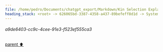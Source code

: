 ```yaml
---
file: /home/pedro/Documents/chatgpt_export/Markdown/Kin Selection Explanation.md
heading_stack: <root> -> 626065bd-3387-4358-a437-89befeff8d1d -> System -> 6f9d286c-a866-45f0-8fd8-7ab2518e3885 -> System -> aaa20b92-f336-4338-b049-3e13db30b4dd -> User -> a799e032-fdea-400d-bbad-667966560e4e -> Assistant -> aaa2e179-42d0-42d7-9c79-d139f60e15d1 -> User -> 5461ba67-20bc-4771-9432-6a7a60f15081 -> Assistant -> Social Insects -> Mammals -> Birds -> Humans -> aaa2337b-6980-4fde-9c9e-4ce950c350c8 -> User -> cbf4ab73-2fe6-4549-b4ec-1cfc73b0d507 -> Assistant -> aaa2f50c-7550-477e-9870-41639e0d0330 -> User -> 21472bc0-dfc2-4dd6-b2bb-a5c5a671b62f -> Assistant -> aaa2700f-4647-4f9f-9c3e-f98a4417e9cb -> User -> 51db2948-4764-42ed-9cc0-8a1b5756ca20 -> Assistant -> aaa2f78a-5779-46a2-a466-43925fa89006 -> User -> 1e0538b8-c177-48e1-9567-1a5c8388f1ba -> Assistant -> aaa273ae-acb1-42e3-84ef-4e40505b92da -> User -> 70ef3e9e-a55c-45cb-b63c-c4a79fb744b7 -> Assistant -> aaa29249-fe59-4673-bebe-ca5889b8cb22 -> User -> a76f7db8-cc35-4dca-a7ec-f0d44836b2e3 -> Assistant -> aaa2652e-c696-40bb-8a84-f1df956a42cd -> User -> a9de6403-cc9c-4cee-91e3-f523ef555ca3
---
```

###### a9de6403-cc9c-4cee-91e3-f523ef555ca3
[parent ⬆️](#aaa2652e-c696-40bb-8a84-f1df956a42cd)
